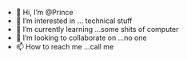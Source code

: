 - 👋 Hi, I’m @Prince
- 👀 I’m interested in ... technical stuff
- 🌱 I’m currently learning ...some shits of computer
- 💞️ I’m looking to collaborate on ...no one
- 📫 How to reach me ...call me

<!---
Parhtiv/Parhtiv is a ✨ special ✨ repository because its `README.md` (this file) appears on your GitHub profile.
You can click the Preview link to take a look at your changes.
--->
